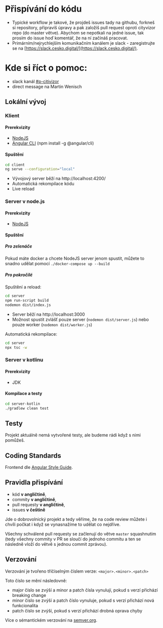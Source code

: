 # Přispívání do kódu

* Typické workflow je takové, že projdeš issues tady na githubu, forkneš si repository, připravíš úpravy a pak založíš pull request oproti cityvizor repo (do master větve). Abychom se nepotkali na jedné issue, tak prosím do issue hoď komentář, že na ní začínáš pracovat.
* Primárním/nejrychlejším komunikačním kanálem je slack - zaregistrujte se na [https://slack.cesko.digital/](https://slack.cesko.digital/).

# Kde si říct o pomoc:
* slack kanál [#p-citivizor](slack://channel?id=p-citivizor&team=cesko-digital)
* direct message na Martin Wenisch

## Lokální vývoj

### Klient

#### Prerekvizity
- [NodeJS](https://nodejs.org/en/)
- [Angular CLI](https://cli.angular.io/) (npm install -g @angular/cli)

#### Spuštění
```sh
cd client
ng serve --configuration="local"
```
- Vývojový server běží na http://localhost:4200/
- Automatická rekompilace kódu
- Live reload

### Server v node.js

#### Prerekvizity
- [NodeJS](https://nodejs.org/en/)

#### Spuštění

##### Pro zelenáče
Pokud máte docker a chcete NodeJS server jenom spustit, můžete to snadno udělat pomocí `./docker-compose up --build`

##### Pro pokročilé

Spuštění a reload:
```sh
cd server
npm run-script build
nodemon dist/index.js
```
- Server běží na http://localhost:3000
- Možnost spustit zvlášť pouze server (```nodemon dist/server.js```) nebo pouze worker (```nodemon dist/worker.js```)

Automatická rekompilace:
```sh
cd server
npx tsc -w
```

### Server v kotlinu

#### Prerekvizity
- JDK

#### Kompilace a testy
```sh
cd server-kotlin
./gradlew clean test
```

## Testy
Projekt aktuálně nemá vytvořené testy, ale budeme rádi když s nimi pomůžeš.

## Coding Standards
Frontend dle [Angular Style Guide](https://angular.io/guide/styleguide).

## Pravidla přispívání
- kód **v angličtině**,
- commity **v angličtině**,
- pull requesty **v angličtině**,
- issues **v češtině**

Jde o dobrovolnický projekt a tedy věříme, že na code review můžete i chvíli počkat i když se vynasnažíme to udělat co nejdříve.

Všechny schválené pull requesty se začlenují do větve `master` squashnutím (tedy všechny commity v PR se sloučí do jednoho commitu a ten se následně vloží do větvě s jednou commit zprávou).

## Verzování

Verzování je tvořeno tříčíselným číslem verze: `<major>.<minor>.<patch>`

Toto číslo se mění následovně:
 - major číslo se zvýší a minor a patch čísla vynulují, pokud s verzí přichází breaking change
 - minor číslo se zvýší a patch číslo vynuluje, pokud s verzí přichází nová funkcionalita
 - patch číslo se zvýší, pokud s verzí přichází drobná oprava chyby

 Více o sémantickém verzování na [semver.org](https://semver.org/lang/cs/).
